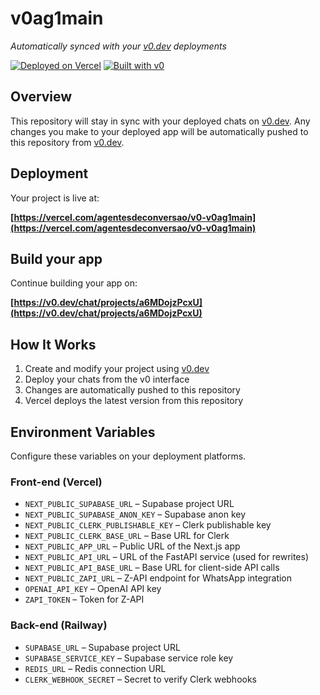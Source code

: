 # v0ag1main

*Automatically synced with your [v0.dev](https://v0.dev) deployments*

[![Deployed on Vercel](https://img.shields.io/badge/Deployed%20on-Vercel-black?style=for-the-badge&logo=vercel)](https://vercel.com/agentesdeconversao/v0-v0ag1main)
[![Built with v0](https://img.shields.io/badge/Built%20with-v0.dev-black?style=for-the-badge)](https://v0.dev/chat/projects/a6MDojzPcxU)

## Overview

This repository will stay in sync with your deployed chats on [v0.dev](https://v0.dev).
Any changes you make to your deployed app will be automatically pushed to this repository from [v0.dev](https://v0.dev).

## Deployment

Your project is live at:

**[https://vercel.com/agentesdeconversao/v0-v0ag1main](https://vercel.com/agentesdeconversao/v0-v0ag1main)**

## Build your app

Continue building your app on:

**[https://v0.dev/chat/projects/a6MDojzPcxU](https://v0.dev/chat/projects/a6MDojzPcxU)**

## How It Works

1. Create and modify your project using [v0.dev](https://v0.dev)
2. Deploy your chats from the v0 interface
3. Changes are automatically pushed to this repository
4. Vercel deploys the latest version from this repository

## Environment Variables

Configure these variables on your deployment platforms.

### Front-end (Vercel)

- `NEXT_PUBLIC_SUPABASE_URL` – Supabase project URL
- `NEXT_PUBLIC_SUPABASE_ANON_KEY` – Supabase anon key
- `NEXT_PUBLIC_CLERK_PUBLISHABLE_KEY` – Clerk publishable key
- `NEXT_PUBLIC_CLERK_BASE_URL` – Base URL for Clerk
- `NEXT_PUBLIC_APP_URL` – Public URL of the Next.js app
- `NEXT_PUBLIC_API_URL` – URL of the FastAPI service (used for rewrites)
- `NEXT_PUBLIC_API_BASE_URL` – Base URL for client-side API calls
- `NEXT_PUBLIC_ZAPI_URL` – Z-API endpoint for WhatsApp integration
- `OPENAI_API_KEY` – OpenAI API key
- `ZAPI_TOKEN` – Token for Z-API

### Back-end (Railway)

- `SUPABASE_URL` – Supabase project URL
- `SUPABASE_SERVICE_KEY` – Supabase service role key
- `REDIS_URL` – Redis connection URL
- `CLERK_WEBHOOK_SECRET` – Secret to verify Clerk webhooks
